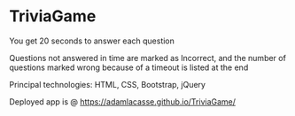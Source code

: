 # TriviaGame
You get 20 seconds to answer each question

Questions not answered in time are marked as Incorrect, and the number of questions marked wrong because of a timeout is listed at the end

Principal technologies: HTML, CSS, Bootstrap, jQuery

Deployed app is @ https://adamlacasse.github.io/TriviaGame/

